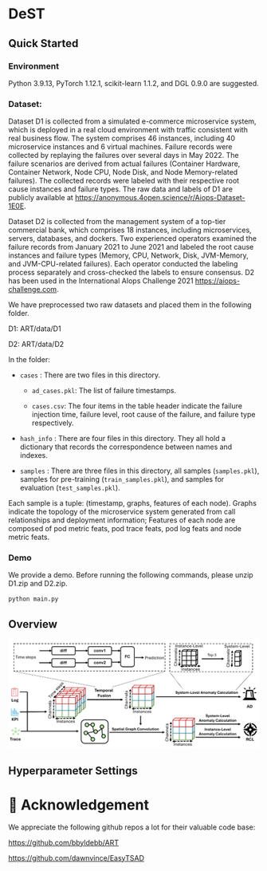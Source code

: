 # DeST

## Quick Started
### Environment
Python 3.9.13, PyTorch 1.12.1, scikit-learn 1.1.2, and DGL 0.9.0 are suggested.


### Dataset: 
Dataset D1 is collected from a simulated e-commerce microservice system, which is deployed in a real cloud environment with traffic consistent with real business flow. The system comprises 46 instances, including 40 microservice instances and 6 virtual machines. Failure records were collected by replaying the failures over several days in May 2022. The failure scenarios are derived from actual failures (Container Hardware, Container Network, Node CPU, Node Disk, and Node Memory-related failures). The collected records were labeled with their respective root cause instances and failure types. The raw data and labels of D1 are publicly available at https://anonymous.4open.science/r/Aiops-Dataset-1E0E.

Dataset D2 is collected from the management system of a top-tier commercial bank, which comprises 18 instances, including microservices, servers, databases, and dockers. Two experienced operators examined the failure records from January 2021 to June 2021 and labeled the root cause instances and failure types (Memory, CPU, Network, Disk, JVM-Memory, and JVM-CPU-related failures). Each operator conducted the labeling process separately and cross-checked the labels to ensure consensus. D2 has been used in the International AIops Challenge 2021 https://aiops-challenge.com.

We have preprocessed two raw datasets and placed them in the following folder.

D1: ART/data/D1

D2: ART/data/D2

In the folder:

- `cases` : There are two files in this directory.

  - `ad_cases.pkl`: The list of failure timestamps.

  - `cases.csv`: The four items in the table header indicate the failure injection time, failure level, root cause of the failure, and failure type respectively.

- `hash_info` : There are four files in this directory. They all hold a dictionary that records the correspondence between names and indexes.

- `samples` : There are three files in this directory, all samples (`samples.pkl`), samples for pre-training (`train_samples.pkl`), and samples for evaluation (`test_samples.pkl`).

Each sample is a tuple: (timestamp, graphs, features of each node). Graphs indicate the topology of the microservice system generated from call relationships and deployment information; Features of each node are composed of pod metric feats, pod trace feats, pod log feats and node metric feats.

### Demo

We provide a demo. Before running the following commands, please unzip D1.zip and D2.zip.

```python
python main.py
```

## Overview
![Overview of DeST](./images/framework.jpg)

## Hyperparameter Settings


# 🎉 Acknowledgement
We appreciate the following github repos a lot for their valuable code base:

https://github.com/bbyldebb/ART

https://github.com/dawnvince/EasyTSAD
